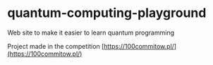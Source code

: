 # quantum-computing-playground
Web site to make it easier to learn quantum programming

Project made in the competition [https://100commitow.pl/](https://100commitow.pl/)